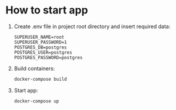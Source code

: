 # How to start app

1. Create .env file in project root directory and insert required data:
   
   ```example
   SUPERUSER_NAME=root
   SUPERUSER_PASSWORD=1
   POSTGRES_DB=postgres
   POSTGRES_USER=postgres
   POSTGRES_PASSWORD=postgres
   ```
2. Build containers:
   
   ```bash
   docker-compose build
   ```
3. Start app:
   
   ```bash
   docker-compose up
   ```
